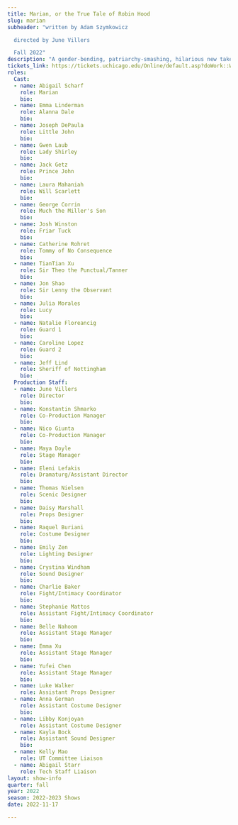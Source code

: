 ```yaml
---
title: Marian, or the True Tale of Robin Hood
slug: marian
subheader: "written by Adam Szymkowicz

  directed by June Villers

  Fall 2022"
description: "A gender-bending, patriarchy-smashing, hilarious new take on the classic tale. Robin Hood is (and has always been) Maid Marian in disguise, and leads a motley group of Merry Men (few of whom are actually men) against the greedy Prince John. As the poor get poorer and the rich get richer, who will stand for the vulnerable if not Robin? What is the cost of revealing your true self in a time of trouble? Modern concerns and romantic entanglements clash on the battlefield and on the ramparts of Nottingham Castle. A play about selfishness and selflessness and love deferred and the fight. Always the fight. The fight must go on."
tickets_link: https://tickets.uchicago.edu/Online/default.asp?doWork::WScontent::loadArticle=Load&BOparam::WScontent::loadArticle::article_id=FD45A615-358A-4FEC-81B4-3C4F0A1B29E0
roles:
  Cast:
  - name: Abigail Scharf
    role: Marian
    bio:
  - name: Emma Linderman
    role: Alanna Dale
    bio: 
  - name: Joseph DePaula
    role: Little John
    bio: 
  - name: Gwen Laub
    role: Lady Shirley
    bio:  
  - name: Jack Getz
    role: Prince John
    bio:  
  - name: Laura Mahaniah
    role: Will Scarlett
    bio:  
  - name: George Corrin
    role: Much the Miller's Son
    bio: 
  - name: Josh Winston
    role: Friar Tuck
    bio: 
  - name: Catherine Rohret
    role: Tommy of No Consequence
    bio:  
  - name: TianTian Xu
    role: Sir Theo the Punctual/Tanner
    bio:  
  - name: Jon Shao
    role: Sir Lenny the Observant
    bio:  
  - name: Julia Morales
    role: Lucy
    bio:  
  - name: Natalie Floreancig
    role: Guard 1
    bio: 
  - name: Caroline Lopez
    role: Guard 2
    bio:  
  - name: Jeff Lind
    role: Sheriff of Nottingham
    bio:  
  Production Staff:
  - name: June Villers
    role: Director
    bio: 
  - name: Konstantin Shmarko
    role: Co-Production Manager
    bio: 
  - name: Nico Giunta
    role: Co-Production Manager
    bio: 
  - name: Maya Doyle
    role: Stage Manager
    bio: 
  - name: Eleni Lefakis
    role: Dramaturg/Assistant Director
    bio: 
  - name: Thomas Nielsen
    role: Scenic Designer
    bio: 
  - name: Daisy Marshall
    role: Props Designer
    bio: 
  - name: Raquel Buriani
    role: Costume Designer
    bio: 
  - name: Emily Zen
    role: Lighting Designer
    bio: 
  - name: Crystina Windham
    role: Sound Designer
    bio: 
  - name: Charlie Baker
    role: Fight/Intimacy Coordinator
    bio:
  - name: Stephanie Mattos
    role: Assistant Fight/Intimacy Coordinator
    bio: 
  - name: Belle Nahoom
    role: Assistant Stage Manager
    bio: 
  - name: Emma Xu
    role: Assistant Stage Manager
    bio: 
  - name: Yufei Chen
    role: Assistant Stage Manager
    bio: 
  - name: Luke Walker
    role: Assistant Props Designer
  - name: Anna German
    role: Assistant Costume Designer
    bio: 
  - name: Libby Konjoyan
    role: Assistant Costume Designer
  - name: Kayla Bock
    role: Assistant Sound Designer
    bio: 
  - name: Kelly Mao
    role: UT Committee Liaison
  - name: Abigail Starr
    role: Tech Staff Liaison
layout: show-info
quarter: fall
year: 2022
season: 2022-2023 Shows
date: 2022-11-17

---
```

